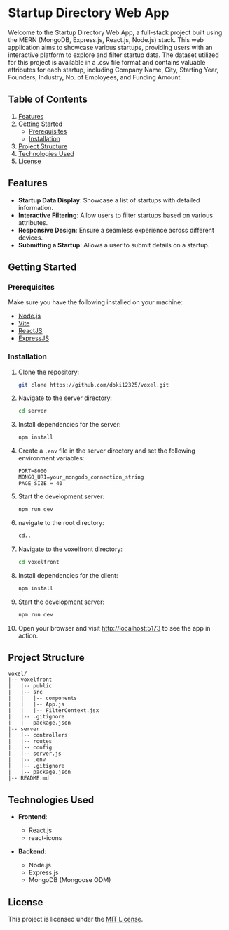 # Startup Directory Web App

Welcome to the Startup Directory Web App, a full-stack project built using the MERN (MongoDB, Express.js, React.js, Node.js) stack. This web application aims to showcase various startups, providing users with an interactive platform to explore and filter startup data. The dataset utilized for this project is available in a .csv file format and contains valuable attributes for each startup, including Company Name, City, Starting Year, Founders, Industry, No. of Employees, and Funding Amount.

## Table of Contents

1. [Features](#features)
2. [Getting Started](#getting-started)
   - [Prerequisites](#prerequisites)
   - [Installation](#installation)
3. [Project Structure](#project-structure)
4. [Technologies Used](#technologies-used)
5. [License](#license)

## Features

- **Startup Data Display**: Showcase a list of startups with detailed information.
- **Interactive Filtering**: Allow users to filter startups based on various attributes.
- **Responsive Design**: Ensure a seamless experience across different devices.
- **Submitting a Startup**: Allows a user to submit details on a startup.

## Getting Started

### Prerequisites

Make sure you have the following installed on your machine:

- [Node.js](https://nodejs.org/)
- [Vite](https://vitejs.dev/)
- [ReactJS](https://react.dev/)
- [ExpressJS](https://expressjs.com/)

### Installation

1. Clone the repository:

   ```bash
   git clone https://github.com/doki12325/voxel.git
   ```

2. Navigate to the server directory:

   ```bash
   cd server
   ```

3. Install dependencies for the server:

   ```bash
   npm install
   ```
   
4. Create a `.env` file in the server directory and set the following environment variables:

   ```env
   PORT=8000
   MONGO_URI=your_mongodb_connection_string
   PAGE_SIZE = 40
   ```

5. Start the development server:

   ```bash
   npm run dev
   ```

6. navigate to the root directory:

   ```bash
   cd..
   ```

7. Navigate to the voxelfront directory:

   ```bash
   cd voxelfront
   ```

8. Install dependencies for the client:

   ```bash
   npm install
   ```
   
9. Start the development server:

   ```bash
   npm run dev
   ```

10. Open your browser and visit [http://localhost:5173](http://localhost:5173) to see the app in action.

## Project Structure

```
voxel/
|-- voxelfront
|   |-- public
|   |-- src
|   |   |-- components
|   |   |-- App.js
|   |   |-- FilterContext.jsx
|   |-- .gitignore
|   |-- package.json
|-- server
|   |-- controllers
|   |-- routes
|   |-- config
|   |-- server.js
|   |-- .env
|   |-- .gitignore
|   |-- package.json
|-- README.md
```

## Technologies Used

- **Frontend**:
  - React.js
  - react-icons

- **Backend**:
  - Node.js
  - Express.js
  - MongoDB (Mongoose ODM)

## License

This project is licensed under the [MIT License](LICENSE).
